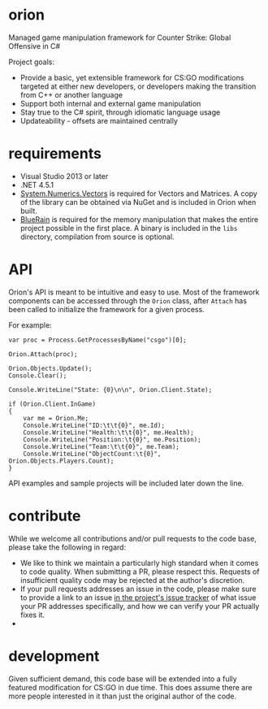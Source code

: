 # orion
Managed game manipulation framework for Counter Strike: Global Offensive in C#

Project goals:
* Provide a basic, yet extensible framework for CS:GO modifications targeted at either new developers, or developers making the transition from C++ or another language
* Support both internal and external game manipulation
* Stay true to the C# spirit, through idiomatic language usage
* Updateability - offsets are maintained centrally

# requirements

* Visual Studio 2013 or later
* .NET 4.5.1
* [System.Numerics.Vectors](https://msdn.microsoft.com/en-us/library/dn858218%28v=vs.111%29.aspx) is required for Vectors and Matrices. A copy of the library can be obtained via NuGet and is included in Orion when built.
* [BlueRain](https://github.com/aevitas/bluerain) is required for the memory manipulation that makes the entire project possible in the first place. A binary is included in the `libs` directory, compilation from source is optional.

# API

Orion's API is meant to be intuitive and easy to use. Most of the framework components can be accessed through the `Orion` class, after `Attach` has been called to initialize the framework for a given process.

For example:

	var proc = Process.GetProcessesByName("csgo")[0];

	Orion.Attach(proc);

	Orion.Objects.Update();
	Console.Clear();

	Console.WriteLine("State: {0}\n\n", Orion.Client.State);

	if (Orion.Client.InGame)
	{
		var me = Orion.Me;
		Console.WriteLine("ID:\t\t{0}", me.Id);
		Console.WriteLine("Health:\t\t{0}", me.Health);
		Console.WriteLine("Position:\t{0}", me.Position);
		Console.WriteLine("Team:\t\t{0}", me.Team);
		Console.WriteLine("ObjectCount:\t{0}", Orion.Objects.Players.Count);
	}

API examples and sample projects will be included later down the line.

# contribute

While we welcome all contributions and/or pull requests to the code base, please take the following in regard:
* We like to think we maintain a particularly high standard when it comes to code quality. When submitting a PR, please respect this. Requests of insufficient quality code may be rejected at the author's discretion.
* If your pull requests addresses an issue in the code, please make sure to provide a link to an issue [in the project's issue tracker](https://github.com/aevitas/orion/issues) of what issue your PR addresses specifically, and how we can verify your PR actually fixes it.
* 
# development

Given sufficient demand, this code base will be extended into a fully featured modification for CS:GO in due time. This does assume there are more people interested in it than just the original author of the code.
